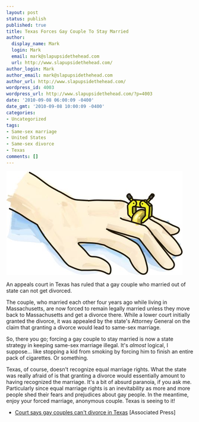 ```yaml
---
layout: post
status: publish
published: true
title: Texas Forces Gay Couple To Stay Married
author:
  display_name: Mark
  login: Mark
  email: mark@slapupsidethehead.com
  url: http://www.slapupsidethehead.com/
author_login: Mark
author_email: mark@slapupsidethehead.com
author_url: http://www.slapupsidethehead.com/
wordpress_id: 4003
wordpress_url: http://www.slapupsidethehead.com/?p=4003
date: '2010-09-08 06:00:09 -0400'
date_gmt: '2010-09-08 10:00:09 -0400'
categories:
- Uncategorized
tags:
- Same-sex marriage
- United States
- Same-sex divorce
- Texas
comments: []
---
```

![A hand with a wedding ring, clamped into place like a car boot.](/wp-content/media/2010/09/married-forever.jpg "Texas ring clamp")

An appeals court in Texas has ruled that a gay couple who married out of state can not get divorced.

The couple, who married each other four years ago while living in Massachusetts, are now forced to remain legally married unless they move back to Massachusetts and get a divorce there. While a lower court initially granted the divorce, it was appealed by the state's Attorney General on the claim that granting a divorce would lead to same-sex marriage.

So, there you go; forcing a gay couple to stay married is now a state strategy in keeping same-sex marriage illegal. It's _almost_ logical, I suppose... like stopping a kid from smoking by forcing him to finish an entire pack of cigarettes. Or something.

Texas, of course, doesn't recognize equal marriage rights. What the state was really afraid of is that granting a divorce would essentially amount to having recognized the marriage. It's a bit of absurd paranoia, if you ask me. Particularly since equal marriage rights is an inevitability as more and more people shed their fears and prejudices about gay people. In the meantime, enjoy your forced marriage, anonymous couple. Texas is seeing to it!

- [Court says gay couples can't divorce in Texas](http://www.google.com/hostednews/ap/article/ALeqM5h4yuYnK0hU4FGiLltOHfhGLSnAngD9HUPKQ02) [Associated Press]
